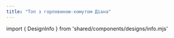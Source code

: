 ```yaml
---
title: "Топ з горловиною-хомутом Діана"
---
```


import { DesignInfo } from 'shared/components/designs/info.mjs'

<DesignInfo design='diana' docs />

